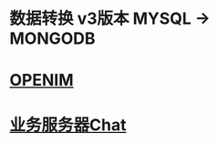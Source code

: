# 数据转换 v3版本 MYSQL -> MONGODB


# [OPENIM](https://github.com/openimsdk/data-tools/openim/README.md)

# [业务服务器Chat](https://github.com/openimsdk/data-tools/chat/README.md)